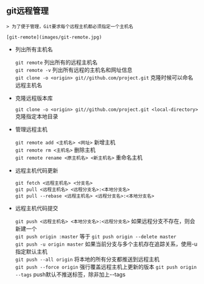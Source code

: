 ## git远程管理

    > 为了便于管理，Git要求每个远程主机都必须指定一个主机名  

    [git-remote](images/git-remote.jpg)

* 列出所有主机名

    `git remote`        列出所有的远程主机名  
    `git remote -v`     列出所有远程的主机名和网址信息  
    `git clone -o <origin> git//github.com/project.git`     克隆时候可以命名远程主机名  

* 克隆远程版本库

    `git clone -o <origin> git//github.com/project.git <local-directory>`     克隆指定本地目录

* 管理远程主机

    `git remote add <主机名> <网址>`             新增主机  
    `git remote rm <主机名>`                    删除主机  
    `git remote rename <原主机名> <新主机名>`     重命名主机  

* 远程主机代码更新

    `git fetch <远程主机名> <分支名>`  
    `git pull <远程主机名> <远程分支名>:<本地分支名>`  
    `git pull --rebase <远程主机名> <远程分支名>:<本地分支名>`  

* 远程主机代码提交

    `git push <远程主机名> <本地分支名>:<远程分支名>` 如果远程分支不存在，则会新建一个  
    `git push origin :master` 等于 `git push origin --delete master`  
    `git push -u origin master`  如果当前分支与多个主机存在追踪关系，使用-u指定默认主机  
    `git push --all origin`  将本地的所有分支都推送到远程主机  
    `git push --force origin`  强行覆盖远程主机上更新的版本
    `git push origin --tags`    push默认不推送标签，除非加上--tags

